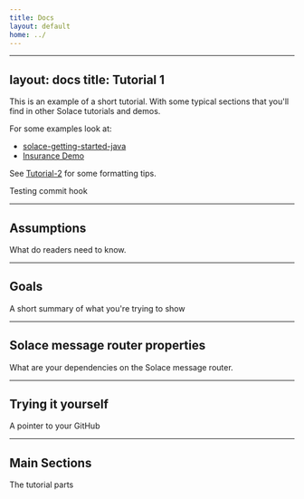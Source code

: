 ```yaml
---
title: Docs
layout: default
home: ../
---
```



---
layout: docs
title: Tutorial 1
---

This is an example of a short tutorial. With some typical sections that you'll find in other Solace tutorials and demos.

For some examples look at:

* [solace-getting-started-java](https://github.com/mdspielman/solace-getting-started-java)
* [Insurance Demo](https://github.com/sumeetkoshal/insurance)

See [Tutorial-2](tutorial-2.md) for some formatting tips.

Testing commit hook

---

## Assumptions

What do readers need to know.

---

## Goals

A short summary of what you're trying to show

---

## Solace message router properties

What are your dependencies on the Solace message router.

---

## Trying it yourself

A pointer to your GitHub

---

## Main Sections

The tutorial parts
